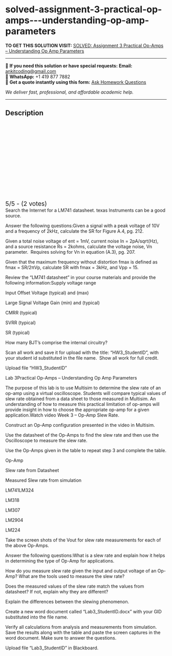 # solved-assignment-3-practical-op-amps---understanding-op-amp-parameters
**TO GET THIS SOLUTION VISIT:** [SOLVED: Assignment 3 Practical Op-Amps – Understanding Op Amp Parameters](https://www.ankitcodinghub.com/product/%ef%bb%bf%ef%bb%bf-solved-assignment-3-practical-op-amps-understanding-op-amp-parameters/)


---

📩 **If you need this solution or have special requests:** **Email:** ankitcoding@gmail.com  
📱 **WhatsApp:** +1 419 877 7882  
📄 **Get a quote instantly using this form:** [Ask Homework Questions](https://www.ankitcodinghub.com/services/ask-homework-questions/)

*We deliver fast, professional, and affordable academic help.*

---

<h2>Description</h2>



<div class="kk-star-ratings kksr-auto kksr-align-center kksr-valign-top" data-payload="{&quot;align&quot;:&quot;center&quot;,&quot;id&quot;:&quot;2619&quot;,&quot;slug&quot;:&quot;default&quot;,&quot;valign&quot;:&quot;top&quot;,&quot;ignore&quot;:&quot;&quot;,&quot;reference&quot;:&quot;auto&quot;,&quot;class&quot;:&quot;&quot;,&quot;count&quot;:&quot;2&quot;,&quot;legendonly&quot;:&quot;&quot;,&quot;readonly&quot;:&quot;&quot;,&quot;score&quot;:&quot;5&quot;,&quot;starsonly&quot;:&quot;&quot;,&quot;best&quot;:&quot;5&quot;,&quot;gap&quot;:&quot;4&quot;,&quot;greet&quot;:&quot;Rate this product&quot;,&quot;legend&quot;:&quot;5\/5 - (2 votes)&quot;,&quot;size&quot;:&quot;24&quot;,&quot;title&quot;:&quot;﻿﻿ SOLVED: Assignment 3 Practical Op-Amps – Understanding Op Amp Parameters&quot;,&quot;width&quot;:&quot;138&quot;,&quot;_legend&quot;:&quot;{score}\/{best} - ({count} {votes})&quot;,&quot;font_factor&quot;:&quot;1.25&quot;}">

<div class="kksr-stars">

<div class="kksr-stars-inactive">
            <div class="kksr-star" data-star="1" style="padding-right: 4px">


<div class="kksr-icon" style="width: 24px; height: 24px;"></div>
        </div>
            <div class="kksr-star" data-star="2" style="padding-right: 4px">


<div class="kksr-icon" style="width: 24px; height: 24px;"></div>
        </div>
            <div class="kksr-star" data-star="3" style="padding-right: 4px">


<div class="kksr-icon" style="width: 24px; height: 24px;"></div>
        </div>
            <div class="kksr-star" data-star="4" style="padding-right: 4px">


<div class="kksr-icon" style="width: 24px; height: 24px;"></div>
        </div>
            <div class="kksr-star" data-star="5" style="padding-right: 4px">


<div class="kksr-icon" style="width: 24px; height: 24px;"></div>
        </div>
    </div>

<div class="kksr-stars-active" style="width: 138px;">
            <div class="kksr-star" style="padding-right: 4px">


<div class="kksr-icon" style="width: 24px; height: 24px;"></div>
        </div>
            <div class="kksr-star" style="padding-right: 4px">


<div class="kksr-icon" style="width: 24px; height: 24px;"></div>
        </div>
            <div class="kksr-star" style="padding-right: 4px">


<div class="kksr-icon" style="width: 24px; height: 24px;"></div>
        </div>
            <div class="kksr-star" style="padding-right: 4px">


<div class="kksr-icon" style="width: 24px; height: 24px;"></div>
        </div>
            <div class="kksr-star" style="padding-right: 4px">


<div class="kksr-icon" style="width: 24px; height: 24px;"></div>
        </div>
    </div>
</div>


<div class="kksr-legend" style="font-size: 19.2px;">
            5/5 - (2 votes)    </div>
    </div>
<div class="product-description">Search the Internet for a LM741 datasheet. texas Instruments can be a good source.

Answer the following questions:Given a signal with a peak voltage of 10V and a frequency of 2kHz, calculate the SR for Figure A.4, pg. 212.

Given a total noise voltage of ent = 1mV, current noise In = 2pA/sqrt(Hz), and a source resistance Rs = 2kohms, calculate the voltage noise, Vn parameter.&nbsp; Requires solving for Vn in equation (A.3), pg. 207.

Given that the maximum frequency without distortion fmax is defined as fmax = SR/2πVp, calculate SR with fmax = 3kHz, and Vpp = 15.

Review the “LM741 datasheet” in your course materials and provide the following information:Supply voltage range

Input Offset Voltage (typical) and (max)

Large Signal Voltage Gain (min) and (typical)

CMRR (typical)

SVRR (typical)

SR (typical)

How many BJT’s comprise the internal circuitry?

Scan all work and save it for upload with the title: “HW3_StudentID”, with your student id substituted in the file name.&nbsp; Show all work for full credit.

Upload file “HW3_StudentID”

Lab 3Practical Op-Amps – Understanding Op Amp Parameters

The purpose of this lab is to use Multisim to determine the slew rate of an op-amp using a virtual oscilloscope. Students will compare typical values of slew rate obtained from a data sheet to those measured in Multisim. An understanding of how to measure this practical limitation of op-amps will provide insight in how to choose the appropriate op-amp for a given application.Watch video Week 3 – Op-Amp Slew Rate.

Construct an Op-Amp configuration presented in the video in Multisim.

Use the datasheet of the Op-Amps to find the slew rate and then use the Oscilloscope to measure the slew rate.

Use the Op-Amps given in the table to repeat step 3 and complete the table.

Op-Amp

Slew rate from Datasheet

Measured Slew rate from simulation

LM741LM324

LM318

LM307

LM2904

LM224

Take the screen shots of the Vout for slew rate measurements for each of the above Op-Amps.

Answer the following questions:What is a slew rate and explain how it helps in determining the type of Op-Amp for applications.

How do you measure slew rate given the input and output voltage of an Op-Amp? What are the tools used to measure the slew rate?

Does the measured values of the slew rate match the values from datasheet? If not, explain why they are different?

Explain the differences between the slewing phenomenon.

Create a new word document called “Lab3_StudentID.docx” with your GID substituted into the file name.

Verify all calculations from analysis and measurements from simulation. Save the results along with the table and paste the screen captures in the word document. Make sure to answer the questions.

Upload file “Lab3_StudentID” in Blackboard.

</div>
